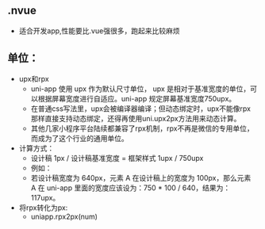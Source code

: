 ## .nvue
- 适合开发app,性能要比.vue强很多，跑起来比较麻烦
## 单位：
- upx和rpx
	- uni-app 使用 upx 作为默认尺寸单位， upx 是相对于基准宽度的单位，可以根据屏幕宽度进行自适应。uni-app 规定屏幕基准宽度750upx。
	- 在普通css写法里，upx会被编译器编译；但动态绑定时，upx不能像rpx那样直接支持动态绑定，还得再使用uni.upx2px方法用来动态计算。
	- 其他几家小程序平台陆续都兼容了rpx机制，rpx不再是微信的专用单位，而成为了这个行业的通用单位。
- 计算方式：
	- 设计稿 1px / 设计稿基准宽度 = 框架样式 1upx / 750upx
	- 例如：
	- 若设计稿宽度为 640px，元素 A 在设计稿上的宽度为 100px，那么元素 A 在 uni-app 里面的宽度应该设为：750 * 100 / 640，结果为：117upx。
- 将rpx转化为px:
	- uniapp.rpx2px(num)